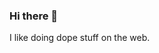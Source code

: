 ### Hi there 👋

I like doing dope stuff on the web. 

<!--
**S3ak/S3ak** is a ✨ _special_ ✨ repository because its `README.md` (this file) appears on your GitHub profile.

Here are some ideas to get you started:

- 🔭 I’m currently working on seakdigital.co.za
- 🌱 I’m currently learning graphQL
- 👯 I’m looking to collaborate customer facing long-term digital products solving a singular problem.
- 🤔 I’m looking for help with on open source music projects
- 💬 Ask me about music
- 📫 How to reach me: nsineke@gmail.com
- 😄 Pronouns: Mr, Dun
- ⚡ Fun fact: I've got hip hop album on the internet
-->
